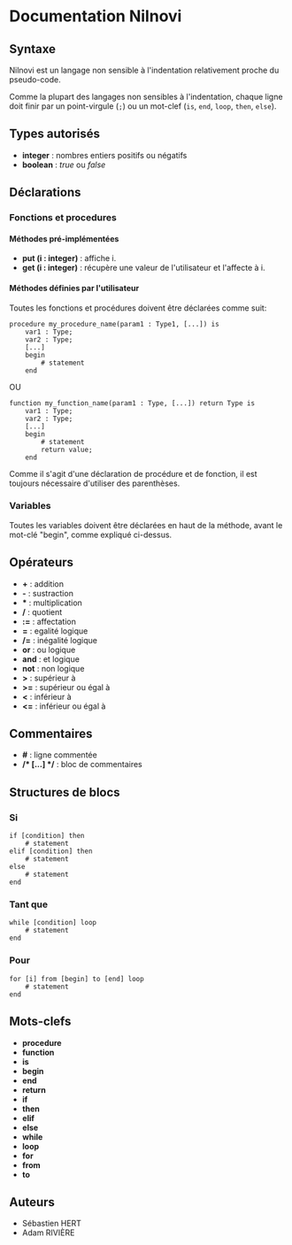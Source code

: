 # **Documentation Nilnovi**

## **Syntaxe**

Nilnovi est un langage non sensible à l'indentation relativement proche du pseudo-code.

Comme la plupart des langages non sensibles à l'indentation, chaque ligne doit finir par un point-virgule (`;`) ou un mot-clef (`is`, `end`, `loop`, `then`, `else`).



## **Types autorisés**

* **integer** : nombres entiers positifs ou négatifs
* **boolean** : *true* ou *false*

## **Déclarations**

### **Fonctions et procedures**

#### **Méthodes pré-implémentées**

* **put (i : integer)** : affiche i. 
* **get (i : integer)** : récupère une valeur de l'utilisateur et l'affecte à i.


#### **Méthodes définies par l'utilisateur**

Toutes les fonctions et procédures doivent être déclarées comme suit:

```
procedure my_procedure_name(param1 : Type1, [...]) is
	var1 : Type;
	var2 : Type;
	[...]
	begin
		# statement
	end
```
OU

```
function my_function_name(param1 : Type, [...]) return Type is
	var1 : Type;
	var2 : Type;
	[...]
	begin
		# statement
		return value;
	end
```

Comme il s'agit d'une déclaration de procédure et de fonction, il est toujours nécessaire d'utiliser des parenthèses.

### **Variables**

Toutes les variables doivent être déclarées en haut de la méthode, avant le mot-clé "begin", comme expliqué ci-dessus.

## **Opérateurs**

* **\+** : addition
* **\-** : sustraction
* **\*** : multiplication
* **/** : quotient
* **:=** : affectation
* **=** : egalité logique
* **/=** : inégalité logique
* **or** : ou logique
* **and** : et logique
* **not** : non logique
* **>** : supérieur à
* **>=** : supérieur ou égal à
* **<** : inférieur à
* **<=** : inférieur ou égal à


## **Commentaires**

* **\#** : ligne commentée
* **/\* [...] \*/** : bloc de commentaires

## **Structures de blocs**

### **Si**

```
if [condition] then
	# statement
elif [condition] then
	# statement
else
	# statement
end
```

### **Tant que**

```
while [condition] loop
	# statement
end
```

### **Pour**

```
for [i] from [begin] to [end] loop
	# statement
end
```


## **Mots-clefs**

* **procedure** 
* **function**
* **is**
* **begin**
* **end**
* **return**
* **if**
* **then**
* **elif**
* **else**
* **while**
* **loop**
* **for**
* **from**
* **to**


## **Auteurs**

* Sébastien HERT
* Adam RIVIÈRE